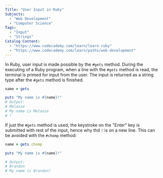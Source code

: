 ```yaml
---
Title: "User Input in Ruby"
Subjects:
  - "Web Development"
  - "Computer Science"
Tags: 
  - "Input"
  - "Strings"
Catalog Content:
  - "https://www.codecademy.com/learn/learn-ruby"
  - "https://www.codecademy.com/learn/paths/web-development"
---
```


In Ruby, user input is made possible by the `#gets` method. During the executing of a Ruby program, when a line with the `#gets` method is read, the terminal is primed for input from the user. The input is returned as a string type after the `#gets` method is finished. 

```rb
name = gets 

puts "My name is #{name}!" 
# Output: 
# Melanie 
# My name is Melanie
# !
```

If just the `#gets` method is used, the keystroke on the "Enter" key is submitted with rest of the input, hence why thd `!` is on a new line. This can be avoided with the `#chomp` method:


```rb
name = gets.chomp

puts "My name is #{name}!"

# Output: 
# Brandon
# My name is Brandon!
```